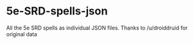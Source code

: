 # 5e-SRD-spells-json
All the 5e SRD spells as individual JSON files. Thanks to /u/droiddruid for original data
